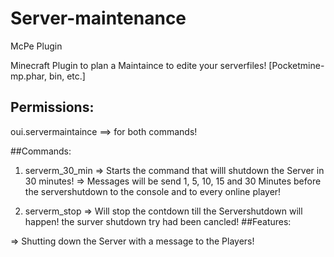 # Server-maintenance
McPe Plugin

Minecraft Plugin to plan a Maintaince to edite your serverfiles! [Pocketmine-mp.phar, bin, etc.]

## Permissions:

oui.servermaintaince
==> for both commands!

##Commands:

1. serverm_30_min
    => Starts the command that willl shutdown the Server in 30 minutes!
    => Messages will be send 1, 5, 10, 15 and 30 Minutes before the servershutdown to the console and to every online player!
    
2. serverm_stop
    => Will stop the contdown till the Servershutdown will happen!
        the surver shutdown try had been cancled!
##Features:

=> Shutting down the Server with a message to the Players!
